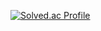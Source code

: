 [![Solved.ac Profile](http://mazassumnida.wtf/api/v2/generate_badge?boj=paul9590)](https://solved.ac/paul9590/)
